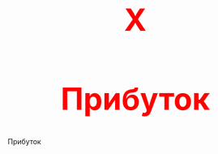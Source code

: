 <html>
<head>
	<center><h1 style="color:red; font-size:60px;">X</h1></center>
	<center><h1 style="color:red; font-size:60px;">Прибуток</h1></center>
Прибуток
</head>
<body style="background-color: black

